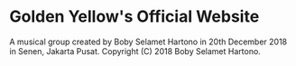 # Golden Yellow's Official Website
A musical group created by Boby Selamet Hartono in 20th December 2018 in Senen, Jakarta Pusat.
Copyright (C) 2018 Boby Selamet Hartono.
